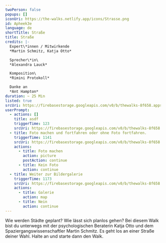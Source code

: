 ```yaml
---
twoPerson: false
popups: []
iconUri: https://the-walks.netlify.app/icons/Strasse.png
id: Apheek3e
language: de
shortTitle: Straße
title: Straße
credits: |-
  Expert\*innen / Mitwirkende
  *Martin Schmitz, Katja Otto*

  Sprecher\*in\
  *Alexandra Lauck*

  Komposition\
  *Rimini Protokoll*

  Danke an
  *Ant Hampton*
duration: ~ 25 Min
listed: true
srcUri: https://firebasestorage.googleapis.com/v0/b/thewalks-8f658.appspot.com/o/mp3%2Fv0%2Fde_Apheek3e%2Fde_Apheek3e.mp3?alt=media&token=0b828c5e-1ae6-42fa-b0d4-5cff2b91c196
userPrompt:
  - actions: []
    title: asdf
    triggerTime: 123
    srcUri: https://firebasestorage.googleapis.com/v0/b/thewalks-8f658.appspot.com/o/mp3%2Fapi-v1%2Fde_Apheek3e%2Fde_ahvo7Cee_loop_1.mp3?alt=media&token=32bd54f1-d783-43cf-937c-92a6d9a6b39b
  - title: Foto machen und fortfahren oder ohne Foto fortfahren.
    triggerTime: 1141
    srcUri: https://firebasestorage.googleapis.com/v0/b/thewalks-8f658.appspot.com/o/mp3%2Fv0%2Fde_Apheek3e%2Fde_Apheek3e_loop_1.mp3?alt=media&token=22464db2-4fbe-4197-9dde-9115c26039e4
    actions:
      - title: Foto machen
        action: picture
        postAction: continue
      - title: Kein Foto
        action: continue
  - title: Weiter zur Bildergalerie
    triggerTime: 1173
    srcUri: https://firebasestorage.googleapis.com/v0/b/thewalks-8f658.appspot.com/o/static%2Fmedias%2Fmulti_Zeubeel8_loop.mp3?alt=media&token=88349085-3303-48b9-bdc6-fd7b09519a26
    actions:
      - title: Galerie
        action: map
      - title: Nein
        action: continue
---
```

Wie werden Städte geplant? Wie lässt sich planlos gehen? Bei diesem Walk bist du unterwegs mit der psychologischen Beraterin Katja Otto und dem Spaziergangswissenschaftler Martin Schmitz. Es geht los an einer Straße deiner Wahl. Halte an und starte dann den Walk.
